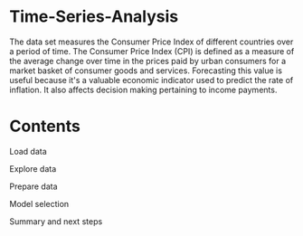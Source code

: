 # Time-Series-Analysis
The data set measures the Consumer Price Index of different countries over a period of time. The Consumer Price Index (CPI) is defined as a measure of the average change over time in the prices paid by urban consumers for a market basket of consumer goods and services. Forecasting this value is useful because it's a valuable economic indicator used to predict the rate of inflation. It also affects decision making pertaining to income payments.



# Contents
Load data

Explore data

Prepare data

Model selection

Summary and next steps



